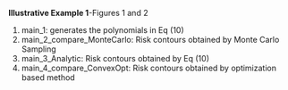 **Illustrative Example 1**-Figures 1 and 2


1) main_1: generates the polynomials in Eq (10)
3) main_2_compare_MonteCarlo: Risk contours obtained by Monte Carlo Sampling
4) main_3_Analytic: Risk contours obtained by Eq (10)
5) main_4_compare_ConvexOpt: Risk contours obtained by optimization based method 
